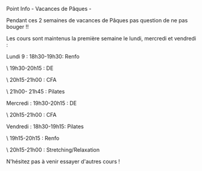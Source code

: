Point Info - Vacances de Pâques -

Pendant ces 2 semaines de vacances de Pâques pas question de ne pas bouger !!

Les cours sont maintenus la première semaine le lundi, mercredi et vendredi :

Lundi 9 : 18h30-19h30: Renfo

\    19h30-20h15 : DE

\    20h15-21h00 : CFA

\    21h00- 21h45 : Pilates

Mercredi : 19h30-20h15 : DE

\    20h15-21h00 : CFA

Vendredi : 18h30-19h15: Pilates

\    19h15-20h15 : Renfo

\    20h15-21h00 : Stretching/Relaxation

N'hésitez pas à venir essayer d'autres cours !

